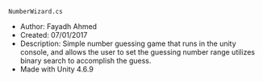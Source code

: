    NumberWizard.cs
 *  Author: Fayadh Ahmed
 *  Created: 07/01/2017
 *  Description: Simple number guessing game that runs in the unity console, and allows the user to set the guessing number range utilizes
    binary search to accomplish the guess.  
 *  Made with Unity 4.6.9
